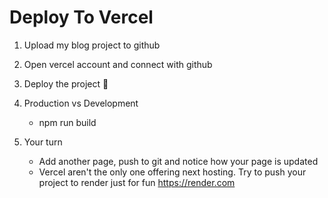 # Deploy To Vercel

1. Upload my blog project to github

2. Open vercel account and connect with github

3. Deploy the project 🎈️

4. Production vs Development
    - npm run build

5. Your turn
    - Add another page, push to git and notice how your page is updated
    - Vercel aren't the only one offering next hosting. Try to push your project to render just for fun
      https://render.com
